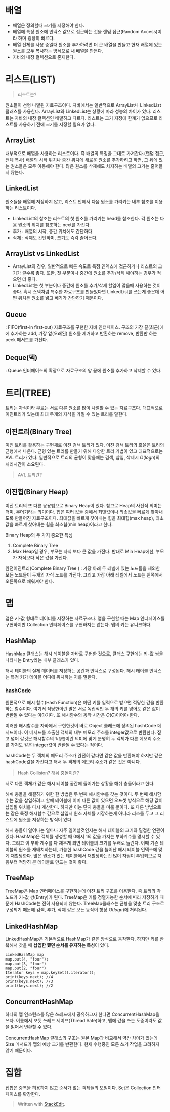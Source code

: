 # 배열

* 배열은 정의할때 크기를 지정해야 한다. 
* 배열에 특정 원소에 인덱스 값으로 접근하는 것을 랜덤 접근(Random Access)이라 하며 굉장히 빠르다. 
* 배열 전체를 사용 중일때 원소를 추가하려면 더 큰 배열을 만들고 현재 배열에 있는 원소를 모두 복사하는 방식으로 새 배열을 만든다. 
* 자바의 내장 컬렉션으로 존재한다.

# 리스트(LIST)

> 리스트는?

원소들이 선형 나열된 자료구조이다. 자바에서는 일반적으로 ArrayList나 LinkedList 클래스를 사용한다. ArrayList와 LinkedList는 상황에 따라 성능의 차이가 있다. 리스트는 자바의 내장 컬렉션인 배열하고 다르다. 리스트는 크기 지정에 한계가 없으므로 리스트를 사용하기 전에 크기를 지정할 필요가 없다. 

## ArrayList

내부적으로 배열을 사용하는 리스트이다. 즉 배열의 특징을 그대로 가져간다.(랜덤 접근, 전체 복사) 배열의 시작 위치나 중간 위치에 새로운 원소를 추가하려고 하면, 그 뒤에 있는 원소들은 모두 이동해야 한다. 많은 원소를 삭제해도 차지하는 배열의 크기는 줄어들지 않는다. 

## LinkedList

원소들을 배열에 저장하지 않고, 리스트 안에서 다음 원소를 가리키는 내부 참조를 이용하는 리스트이다. 
* LinkedList의 참조는 리스트의 첫 원소를 가리키는 head를 참조한다. 각 원소는 다음 원소의 위치를 참조하는 next를 가진다.
* 추가 : 배열의 시작, 중간 위치에도 간단하다
* 삭제 : 삭제도 간단하며, 크기도 즉각 줄어든다. 

## ArrayList vs LinkedList

* ArrayList의 경우, 일반적으로 빠른 속도로 특정 인덱스에 접근하거나 리스트의 크기가 클수록 좋다. 또한, 첫 부분이나 중간에 원소를 추가/삭제 해야하는 경우가 적으면 더 좋다. 
* LinkedList는 첫 부분이나 중간에 원소를 추가/삭제 할일이 많을때 사용하는 것이 좋다. 혹시 스택처럼 특수한 자료구조를 만들었다면 LinkedList를 쓰는게 좋은데 어떤 위치든 원소를 넣고 빼기가 간단하기 때문이다. 

## Queue
: FIFO(first-in first-out) 자료구조를 구현한 자바 인터페이스. 구조의 가장 끝(최근)에 에 추가하는 add, 가장 앞(오래된) 원소를 제거하고 반환하는 remove, 반환만 하는 peek 메서드를 가진다.

## Deque(덱)
: Queue 인터페이스의 확장으로 자료구조의 양 끝에 원소를 추가하고 삭제할 수 있다. 

# 트리(TREE)

트리는 자식이라 부르는 서로 다른 원소를 많이 나열할 수 있는 자료구조다. 대표적으로 이진트리가 있는데 최대 두개의 자식을 가질 수 있는 트리를 말한다. 

## 이진트리(Binary Tree)

이진 트리를 활용하는 구현체로 이진 검색 트리가 있다. 이진 검색 트리의 효율은 트리의 균형에서 나온다. 균형 있는 트리를 만들기 위해 다양한 트리 기법이 있고 대표적으로는 AVL 트리가 있다. 일반적으로 트리의 균형이 맞을때는 검색, 삽입, 삭제시 $O(log n)$의 처리시간이 소요된다.

> AVL 트리란?

## 이진힙(Binary Heap)

이진 트리의 또 다른 응용법으로 Binary Heap이 있다. 참고로 Heap의 사전적 의미는 더미, 무더기라는 의미이다. 힙은 여러 값들 중에서 최댓값이나 최솟값을 빠르게 찾아내도록 만들어진 자료구조이다. 최대값을 빠르게 찾아내는 힙을 최대힙(max heap), 최소값을 빠르게 찾아내는 힙을 최소힙(min heap)이라고 한다.

Binary Heap의 두 가지 중요한 특성
1. Complete Binary Tree 
3. Max Heap일 경우, 부모는 자식 보다 큰 값을 가진다. 반대로 Min Heap에선, 부모가 자식보다 작은 값을 가진다. 

완전이진트리(Complete Binary Tree ) 
: 가장 아래 두 레벨에 있는 노드들을 제외한 모든 노드들이 두개의 자식 노드를 가진다. 그리고 가장 아래 레벨에서 노드는 왼쪽에서 오른쪽으로  채워져야 한다. 

# 맵

맵은 키-값 형태로 데이터를 저장하는 자료구조다. 맵을 구현할 때는 Map  인터페이스를 구현하지만 Collection 인터페이스를 구현하지는 않는다. 맵의 키는 유니크하다. 

## HashMap

HashMap 클래스는 해시 테이블을 자바로 구현한 것으로, 클래스 구현에는 키-값 쌍을 나타내는 Entry라는 내부 클래스가 있다. 

해시 테이블의 실제 데이터를 저장하는 공간과 인덱스로 구성된다. 해시 테이블 인덱스는 특정 키가 테이블 어디에 위치하는 지를 말한다. 

### hashCode
원론적으로 해시 함수(Hash Function)은 어떤 키를 입력으로 받으면 적당한 값을 반환하는 함수이다. 여기서 적당한이란 말은 서로 독립적인 두 개의 키를 넣어도 같은 값이 반환될 수 있다는 이야기다. 또 해시함수의 동작 시간은 $O(C)$이어야 한다. 

이러한 해시함수를 자바에서 구현한것이 바로 Object 클래스에 정의된 hashCode 메서드이다. 이 메서드를 호출한 객체의 내부 메모리 주소를 integer값으로 반환한다. 짚고 넘어 갈것은 해시함수의 `적당한`이란 의미에 맞게 분명히 두 객체가 다른 메모리 주소를 가져도 같은 integer값이 반환될 수 있다는 점이다. 

hashCode는 두 객체의 메모리 주소가 완전히 같다면 같은 값을 반환해야  하지만 같은 hashCode값을 가진다고 해서 두 객체의 메모리 주소가 같은 것은 아니다. 

> Hash Collision? 해쉬 충돌이란?

서로 다른 객체가 같은 해시 테이블 공간에 들어가는 상황을 해쉬 충돌이라고 한다. 

해쉬 충돌을 해결하기 위한 한 방법은 두 번째 해시함수를 갖는 것이다. 두 번째 해시함수는 값을 삽입하려고 할때 테이블에 이미 다른 값이 있으면 오프셋 방식으로 해당 값이 삽입될 위치를 다시 계산한다. 하지만 이는 단지 충돌을 미룰 뿐이다. 또 다른 방법으로는 같은 특정 해시함수 값으로 삽입시 원소 자체를 저장하는게 아니라 리스를 두고 그 리스트에 원소를 저장하는 방식이 있다.

해시 충돌이 일어나는 얼마나 자주 일어날것인지는 해시 테이블의 크기와 밀접한 연관이 있다. HashMap은 객체를 생성할 때 0에서 1의 값을 가지는 부하계수를 명시할 수 있다. 그리고 이 부하 계수를 다 채우게 되면 테이블의 크기를 두배로 늘린다. 이때 기존 테이블의 원소를 재배치하는데, 가능한 hashCode 값을 늘어난 해시 테이블 인덱스에 맞게 재할당한다. 많은 원소가 있는 테이블에서 재할당하는건 많이 자원이 투입되므로 처음부터 적당히 큰 테이블로 만드는 것이 좋다. 

## TreeMap

TreeMap은 Map 인터페이스를 구현하는데 이진 트리 구조를 이용한다. 
즉 트리의 각 노드가 키-값 쌍(Entry)가 된다. TreeMap은 키를 정렬가능한 순서에 따라 저장하기 때문에 HashCode는 전혀 사용되지 않는다. TreeMap클래스는 균형을 맞춘 트리 구조로 구성되기 때문에 검색, 추가, 삭제 같은 모든 동작이 항상 $O(log n)$에 처리된다. 

## LinkedHashMap

LinkedHashMap은 기본적으로 HashMap가 같은 방식으로 동작한다. 하지만 키를 반복해서 찾을 때 **삽입한 했던 순서를 유지하는 특성**이 있다. 

```
LinkedHashMap map
map.put(4, "four");
map.put(3, "four")
map.put(2, "four")
Iterator keys = map.keySet().iterator();
print(keys.next); //4
print(keys.next); //3
print(keys.next); //2
```

## ConcurrentHashMap

하나의 맵 인스턴스를 많은 쓰레드에서 공유하고자 한다면 ConcurrentHashMap을 쓰자. 이름에서 보듯 쓰레드 세이프(Thread Safe)하고, 맵에 값을 쓰는 도중이라도 값을 읽어서 변환할 수 있다. 

ConcurrentHashMap 클래스의 구조는 원본 Map과 비교해서 약간 차이가 있는데 Size 메서드가 맵의 예상 크기를 반환한다. 현재 수행중인 모든 쓰기 작업을 고려하지 않기 때문이다.

# 집합

집합은 중복을 허용하지 않고 순서가 없는 객체들의 모임이다.
Set은 Collection 인터페이스를 확장한다. 


> Written with [StackEdit](https://stackedit.io/).
<!--stackedit_data:
eyJoaXN0b3J5IjpbLTE5ODgwMzE3MCwtMjAyMjEzMjk3MywtMT
YzNjkxOTc3NSw2MjAxNTUwNSwxNDk5MDgzMDE4LC0yMjkzNzEw
MzMsMTc3OTY5MjkyNl19
-->